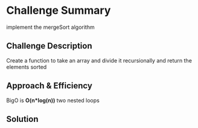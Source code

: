 # Challenge Summary
implement the mergeSort algorithm

## Challenge Description
Create a function to take an array and divide it recursionally and return the elements sorted

## Approach & Efficiency
BigO is **O(n*log(n))** two nested loops

## Solution
<!-- Embedded whiteboard image -->
